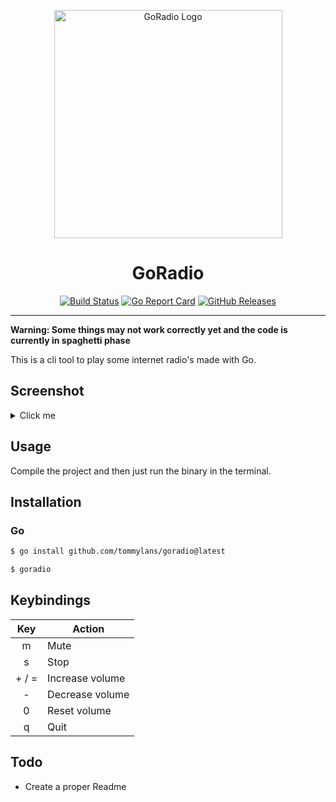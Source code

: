 <p align="center">
  <img src="https://link.storjshare.io/s/jw72n4eodygmsee5qaavopbdbvkq/devv/github/GoRadio/logo.png?wrap=0" height="365px" alt="GoRadio Logo"/>
</p>
<h1 align="center">GoRadio</h1>
<p align="center">
 <a href="https://github.com/tommylans/GoRadio/actions/workflows/ci.yml?query=branch%3Amaster"><img src="https://github.com/tommylans/GoRadio/actions/workflows/go.yml/badge.svg" alt="Build Status"></a>
 <a href="https://goreportcard.com/report/github.com/tommylans/GoRadio"><img src="https://goreportcard.com/badge/github.com/tommylans/GoRadio" alt="Go Report Card"></a>
 <a href="https://github.com/tommylans/GoRadio/releases"><img src="https://img.shields.io/github/v/release/tommylans/GoRadio?display_name=tag&sort=semver" alt="GitHub Releases"></a>
</p>

---
**Warning: Some things may not work correctly yet and the code is currently in spaghetti phase**

This is a cli tool to play some internet radio's made with Go.

## Screenshot

<details>
  <summary>Click me</summary>
  
  <img src="https://link.storjshare.io/s/jwfffvjuj2ofruocy2iv5nywxwja/devv/github/GoRadio/Tui-Screenshot.png?wrap=0" alt="Screenshot of the terminal with the tui open" />
</details>

## Usage

Compile the project and then just run the binary in the terminal.

## Installation
### Go
```bash
$ go install github.com/tommylans/goradio@latest

$ goradio
```

## Keybindings

| **Key**                | **Action**      |
|------------------------|-----------------|
| <center>m</center>     | Mute            |
| <center>s</center>     | Stop            |
| <center>+ / =</center> | Increase volume |
| <center>-</center>     | Decrease volume |
| <center>0</center>     | Reset volume    |
| <center>q</center>     | Quit            |

## Todo

* Create a proper Readme
